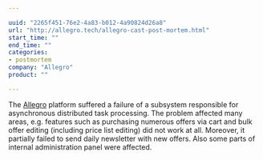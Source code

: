```yaml
---

uuid: "2265f451-76e2-4a83-b012-4a90824d26a8"
url: "http://allegro.tech/allegro-cast-post-mortem.html"
start_time: ""
end_time: ""
categories:
- postmortem
company: "Allegro"
product: ""

---
```


The [Allegro](http://allegro.pl) platform suffered a failure of a subsystem responsible for asynchronous distributed task processing. The problem affected many areas, e.g. features such as purchasing numerous offers via cart and bulk offer editing (including price list editing) did not work at all. Moreover, it partially failed to send daily newsletter with new offers. Also some parts of internal administration panel were affected.
